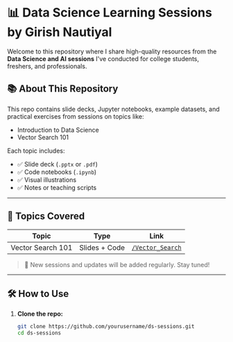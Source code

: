 # 📊 Data Science Learning Sessions by Girish Nautiyal

Welcome to this repository where I share high-quality resources from the **Data Science and AI sessions** I've conducted for college students, freshers, and professionals.

## 📚 About This Repository

This repo contains slide decks, Jupyter notebooks, example datasets, and practical exercises from sessions on topics like:

- Introduction to Data Science
- Vector Search 101

Each topic includes:
- ✅ Slide deck (`.pptx` or `.pdf`)
- ✅ Code notebooks (`.ipynb`)
- ✅ Visual illustrations
- ✅ Notes or teaching scripts

---

## 🧠 Topics Covered

| Topic | Type | Link |
|-------|------|------|
| Vector Search 101 | Slides + Code | [`/Vector_Search`](./Vector_Search) |

> 🔁 New sessions and updates will be added regularly. Stay tuned!

---

## 🛠 How to Use

1. **Clone the repo:**
   ```bash
   git clone https://github.com/yourusername/ds-sessions.git
   cd ds-sessions

